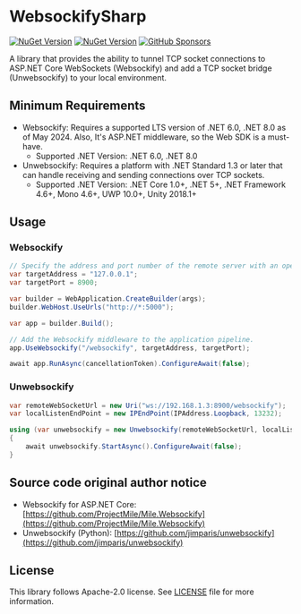 # WebsockifySharp

[![NuGet Version](https://img.shields.io/nuget/v/WebsockifySharp.Websockify?label=Websockify%20NuGet)](https://www.nuget.org/packages/WebsockifySharp.Websockify/) [![NuGet Version](https://img.shields.io/nuget/v/WebsockifySharp.Unwebsockify?label=Unwebsockify%20NuGet)](https://www.nuget.org/packages/WebsockifySharp.Unwebsockify/) [![GitHub Sponsors](https://img.shields.io/github/sponsors/rkttu)](https://github.com/sponsors/rkttu/)

A library that provides the ability to tunnel TCP socket connections to ASP.NET Core WebSockets (Websockify) and add a TCP socket bridge (Unwebsockify) to your local environment.

## Minimum Requirements

- Websockify: Requires a supported LTS version of .NET 6.0, .NET 8.0 as of May 2024. Also, It's ASP.NET middleware, so the Web SDK is a must-have.
  - Supported .NET Version: .NET 6.0, .NET 8.0
- Unwebsockify: Requires a platform with .NET Standard 1.3 or later that can handle receiving and sending connections over TCP sockets.
  - Supported .NET Version: .NET Core 1.0+, .NET 5+, .NET Framework 4.6+, Mono 4.6+, UWP 10.0+, Unity 2018.1+

## Usage

### Websockify

```csharp
// Specify the address and port number of the remote server with an open TCP listening socket that you want to relay the connection to.
var targetAddress = "127.0.0.1";
var targetPort = 8900;

var builder = WebApplication.CreateBuilder(args);
builder.WebHost.UseUrls("http://*:5000");

var app = builder.Build();

// Add the Websockify middleware to the application pipeline.
app.UseWebsockify("/websockify", targetAddress, targetPort);

await app.RunAsync(cancellationToken).ConfigureAwait(false);
```

### Unwebsockify

```csharp
var remoteWebSocketUrl = new Uri("ws://192.168.1.3:8900/websockify");
var localListenEndPoint = new IPEndPoint(IPAddress.Loopback, 13232);

using (var unwebsockify = new Unwebsockify(remoteWebSocketUrl, localListenEndPoint))
{
	await unwebsockify.StartAsync().ConfigureAwait(false);
}
```

## Source code original author notice

- Websockify for ASP.NET Core: [https://github.com/ProjectMile/Mile.Websockify](https://github.com/ProjectMile/Mile.Websockify)
- Unwebsockify (Python): [https://github.com/jimparis/unwebsockify](https://github.com/jimparis/unwebsockify)


## License

This library follows Apache-2.0 license. See [LICENSE](./LICENSE) file for more information.
